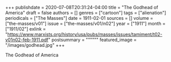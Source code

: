 +++
publishdate = 2020-07-08T20:31:24-04:00
title = "The Godhead of America"
draft = false
authors = []
genres = ["cartoon"]
tags = ["alienation"]
periodicals = ["The Masses"]
date = 1911-02-01
sources = []
volume = ["the-masses/v01"]
issue = ["the-masses/v01/n02"]
year = ["1911"]
month = ["1911/02"]
exlink = "https://www.marxists.org/history/usa/pubs/masses/issues/tamiment/t02-v01n02-feb-1911.pdf"
postsummary = """"""
featured_image = "/images/godhead.jpg"
+++
<!--more-->
The Godhead of America
